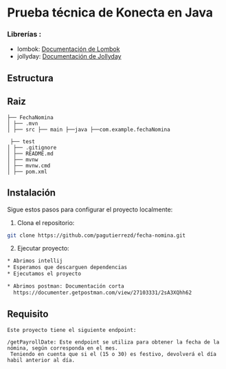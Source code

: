 # Prueba técnica de Konecta en Java


### Librerías :
- lombok: [Documentación de Lombok](https://projectlombok.org/contributing/)
- jollyday: [Documentación de Jollyday](https://jollyday.sourceforge.net/)

## Estructura
## Raiz
```
├── FechaNomina
│ ├── .mvn
│ ├── src ├── main ├──java ├──com.example.fechaNomina
 
 ├── test
│ ├── .gitignore
│ ├── README.md
│ ├── mvnw
│ ├── mvnw.cmd
│ ├── pom.xml
```
## Instalación

Sigue estos pasos para configurar el proyecto localmente:

1. Clona el repositorio:

```bash
git clone https://github.com/pagutierrezd/fecha-nomina.git
```
2. Ejecutar proyecto:

```bash
* Abrimos intellij
* Esperamos que descarguen dependencias
* Ejecutamos el proyecto

* Abrimos postman: Documentación corta
  https://documenter.getpostman.com/view/27103331/2sA3XQhh62
```
## Requisito
```
Este proyecto tiene el siguiente endpoint:

/getPayrollDate: Este endpoint se utiliza para obtener la fecha de la nómina, según corresponda en el mes.
 Teniendo en cuenta que si el (15 o 30) es festivo, devolverá el día habil anterior al día.
```